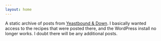 ```yaml
---
layout: home
---
```


A static archive of posts from [Yeastbound & Down](yeastbounddown.com).
I basically wanted access to the recipes that were posted 
there, and the WordPress install no longer works. I doubt
there will be any additional posts.
